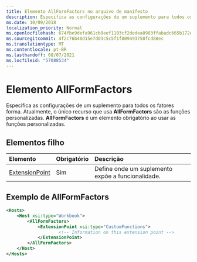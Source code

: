 ```yaml
---
title: Elemento AllFormFactors no arquivo de manifesto
description: Especifica as configurações de um suplemento para todos os fatores forma.
ms.date: 10/09/2018
localization_priority: Normal
ms.openlocfilehash: 674fbe9defa961cb0eef1103cf2dedea0983ffabadc665b172d1f3b15292e987
ms.sourcegitcommit: 4f2c76b48d15e7d03c5c5f1f809493758fcd88ec
ms.translationtype: MT
ms.contentlocale: pt-BR
ms.lasthandoff: 08/07/2021
ms.locfileid: "57088534"
---
```

# <a name="allformfactors-element"></a>Elemento AllFormFactors

Especifica as configurações de um suplemento para todos os fatores forma. Atualmente, o único recurso que usa **AllFormFactors** são as funções personalizadas. **AllFormFactors** é um elemento obrigatório ao usar as funções personalizadas.

## <a name="child-elements"></a>Elementos filho

|  Elemento |  Obrigatório  |  Descrição  |
|:-----|:-----|:-----|
|  [ExtensionPoint](extensionpoint.md) |  Sim |  Define onde um suplemento expõe a funcionalidade. |

## <a name="allformfactors-example"></a>Exemplo de AllFormFactors

```xml
<Hosts>
    <Host xsi:type="Workbook">
        <AllFormFactors>
            <ExtensionPoint xsi:type="CustomFunctions">
                    <!-- Information on this extension point -->
            </ExtensionPoint>
        </AllFormFactors>
    </Host>
</Hosts>
```
